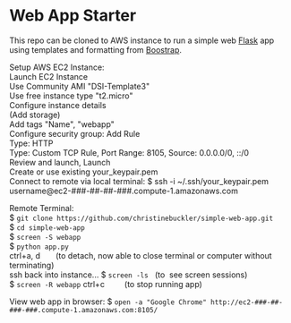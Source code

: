 # Web App Starter

This repo can be cloned to AWS instance to run a simple web [Flask](http://flask.pocoo.org/ "Flask") app using templates and formatting from [Boostrap](https://getbootstrap.com/ "Bootstrap").   

Setup AWS EC2 Instance:  
Launch EC2 Instance  
Use Community AMI "DSI-Template3"  
Use free instance type "t2.micro"  
Configure instance details  
(Add storage)  
Add tags "Name", "webapp"  
Configure security group: Add Rule  
  Type: HTTP  
  Type: Custom TCP Rule, Port Range: 8105, Source: 0.0.0.0/0, ::/0   
Review and launch, Launch  
Create or use existing your_keypair.pem  
Connect to remote via local terminal: $ ssh -i ~/.ssh/your_keypair.pem username@ec2-###-##-##-###.compute-1.amazonaws.com  

Remote Terminal:  
$ `git clone https://github.com/christinebuckler/simple-web-app.git`   
$ `cd simple-web-app`  
$ `screen -S webapp`  
$ `python app.py`  
ctrl+a, d       (to detach, now able to close terminal or computer without terminating)  
ssh back into instance... 
$ `screen -ls`    (to  see screen sessions)  
$ `screen -R webapp`
ctrl+c          (to stop running app)  

View web app in browser:
$ `open -a "Google Chrome" http://ec2-###-##-###-###.compute-1.amazonaws.com:8105/` 
